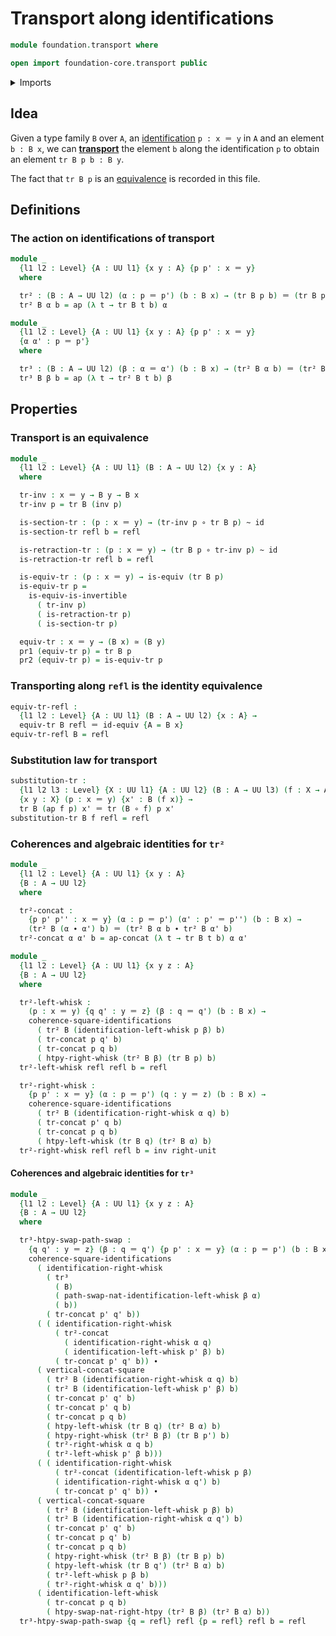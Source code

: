 # Transport along identifications

```agda
module foundation.transport where

open import foundation-core.transport public
```

<details><summary>Imports</summary>

```agda
open import foundation.action-on-identifications-functions
open import foundation.commuting-squares-of-identifications
open import foundation.dependent-pair-types
open import foundation.homotopies
open import foundation.path-algebra
open import foundation.universe-levels

open import foundation-core.equivalences
open import foundation-core.function-types
open import foundation-core.identity-types
```

</details>

## Idea

Given a type family `B` over `A`, an
[identification](foundation-core.identity-types.md) `p : x ＝ y` in `A` and an
element `b : B x`, we can [**transport**](foundation-core.transport.md) the
element `b` along the identification `p` to obtain an element `tr B p b : B y`.

The fact that `tr B p` is an [equivalence](foundation-core.equivalences.md) is
recorded in this file.

## Definitions

### The action on identifications of transport

```agda
module _
  {l1 l2 : Level} {A : UU l1} {x y : A} {p p' : x ＝ y}
  where

  tr² : (B : A → UU l2) (α : p ＝ p') (b : B x) → (tr B p b) ＝ (tr B p' b)
  tr² B α b = ap (λ t → tr B t b) α

module _
  {l1 l2 : Level} {A : UU l1} {x y : A} {p p' : x ＝ y}
  {α α' : p ＝ p'}
  where

  tr³ : (B : A → UU l2) (β : α ＝ α') (b : B x) → (tr² B α b) ＝ (tr² B α' b)
  tr³ B β b = ap (λ t → tr² B t b) β
```

## Properties

### Transport is an equivalence

```agda
module _
  {l1 l2 : Level} {A : UU l1} (B : A → UU l2) {x y : A}
  where

  tr-inv : x ＝ y → B y → B x
  tr-inv p = tr B (inv p)

  is-section-tr : (p : x ＝ y) → (tr-inv p ∘ tr B p) ~ id
  is-section-tr refl b = refl

  is-retraction-tr : (p : x ＝ y) → (tr B p ∘ tr-inv p) ~ id
  is-retraction-tr refl b = refl

  is-equiv-tr : (p : x ＝ y) → is-equiv (tr B p)
  is-equiv-tr p =
    is-equiv-is-invertible
      ( tr-inv p)
      ( is-retraction-tr p)
      ( is-section-tr p)

  equiv-tr : x ＝ y → (B x) ≃ (B y)
  pr1 (equiv-tr p) = tr B p
  pr2 (equiv-tr p) = is-equiv-tr p
```

### Transporting along `refl` is the identity equivalence

```agda
equiv-tr-refl :
  {l1 l2 : Level} {A : UU l1} (B : A → UU l2) {x : A} →
  equiv-tr B refl ＝ id-equiv {A = B x}
equiv-tr-refl B = refl
```

### Substitution law for transport

```agda
substitution-tr :
  {l1 l2 l3 : Level} {X : UU l1} {A : UU l2} (B : A → UU l3) (f : X → A)
  {x y : X} (p : x ＝ y) {x' : B (f x)} →
  tr B (ap f p) x' ＝ tr (B ∘ f) p x'
substitution-tr B f refl = refl
```

### Coherences and algebraic identities for `tr²`

```agda
module _
  {l1 l2 : Level} {A : UU l1} {x y : A}
  {B : A → UU l2}
  where

  tr²-concat :
    {p p' p'' : x ＝ y} (α : p ＝ p') (α' : p' ＝ p'') (b : B x) →
    (tr² B (α ∙ α') b) ＝ (tr² B α b ∙ tr² B α' b)
  tr²-concat α α' b = ap-concat (λ t → tr B t b) α α'

module _
  {l1 l2 : Level} {A : UU l1} {x y z : A}
  {B : A → UU l2}
  where

  tr²-left-whisk :
    (p : x ＝ y) {q q' : y ＝ z} (β : q ＝ q') (b : B x) →
    coherence-square-identifications
      ( tr² B (identification-left-whisk p β) b)
      ( tr-concat p q' b)
      ( tr-concat p q b)
      ( htpy-right-whisk (tr² B β) (tr B p) b)
  tr²-left-whisk refl refl b = refl

  tr²-right-whisk :
    {p p' : x ＝ y} (α : p ＝ p') (q : y ＝ z) (b : B x) →
    coherence-square-identifications
      ( tr² B (identification-right-whisk α q) b)
      ( tr-concat p' q b)
      ( tr-concat p q b)
      ( htpy-left-whisk (tr B q) (tr² B α) b)
  tr²-right-whisk refl refl b = inv right-unit
```

#### Coherences and algebraic identities for `tr³`

```agda
module _
  {l1 l2 : Level} {A : UU l1} {x y z : A}
  {B : A → UU l2}
  where

  tr³-htpy-swap-path-swap :
    {q q' : y ＝ z} (β : q ＝ q') {p p' : x ＝ y} (α : p ＝ p') (b : B x) →
    coherence-square-identifications
      ( identification-right-whisk
        ( tr³
          ( B)
          ( path-swap-nat-identification-left-whisk β α)
          ( b))
        ( tr-concat p' q' b))
      ( ( identification-right-whisk
          ( tr²-concat
            ( identification-right-whisk α q)
            ( identification-left-whisk p' β) b)
          ( tr-concat p' q' b)) ∙
      ( vertical-concat-square
        ( tr² B (identification-right-whisk α q) b)
        ( tr² B (identification-left-whisk p' β) b)
        ( tr-concat p' q' b)
        ( tr-concat p' q b)
        ( tr-concat p q b)
        ( htpy-left-whisk (tr B q) (tr² B α) b)
        ( htpy-right-whisk (tr² B β) (tr B p') b)
        ( tr²-right-whisk α q b)
        ( tr²-left-whisk p' β b)))
      ( ( identification-right-whisk
          ( tr²-concat (identification-left-whisk p β)
          ( identification-right-whisk α q') b)
          ( tr-concat p' q' b)) ∙
      ( vertical-concat-square
        ( tr² B (identification-left-whisk p β) b)
        ( tr² B (identification-right-whisk α q') b)
        ( tr-concat p' q' b)
        ( tr-concat p q' b)
        ( tr-concat p q b)
        ( htpy-right-whisk (tr² B β) (tr B p) b)
        ( htpy-left-whisk (tr B q') (tr² B α) b)
        ( tr²-left-whisk p β b)
        ( tr²-right-whisk α q' b)))
      ( identification-left-whisk
        ( tr-concat p q b)
        ( htpy-swap-nat-right-htpy (tr² B β) (tr² B α) b))
  tr³-htpy-swap-path-swap {q = refl} refl {p = refl} refl b = refl
```
